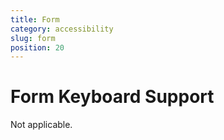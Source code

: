 ```yaml
---
title: Form
category: accessibility
slug: form
position: 20
---
```

# Form Keyboard Support

Not applicable.
